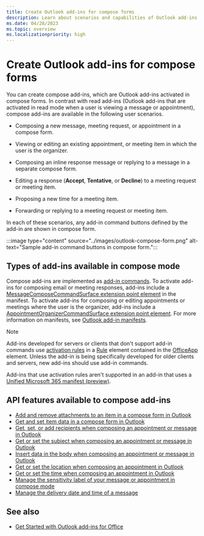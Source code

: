 ```yaml
---
title: Create Outlook add-ins for compose forms
description: Learn about scenarios and capabilities of Outlook add-ins for compose forms.
ms.date: 04/28/2023
ms.topic: overview
ms.localizationpriority: high
---
```


# Create Outlook add-ins for compose forms

You can create compose add-ins, which are Outlook add-ins activated in compose forms. In contrast with read add-ins (Outlook add-ins that are activated in read mode when a user is viewing a message or appointment), compose add-ins are available in the following user scenarios.

- Composing a new message, meeting request, or appointment in a compose form.

- Viewing or editing an existing appointment, or meeting item in which the user is the organizer.

- Composing an inline response message or replying to a message in a separate compose form.

- Editing a response (**Accept**, **Tentative**, or **Decline**) to a meeting request or meeting item.

- Proposing a new time for a meeting item.

- Forwarding or replying to a meeting request or meeting item.

In each of these scenarios, any add-in command buttons defined by the add-in are shown in compose form.

:::image type="content" source="../images/outlook-compose-form.png" alt-text="Sample add-in command buttons in compose form.":::

## Types of add-ins available in compose mode

Compose add-ins are implemented as [add-in commands](../design/add-in-commands.md). To activate add-ins for composing email or meeting responses, add-ins include a [MessageComposeCommandSurface extension point element](/javascript/api/manifest/extensionpoint#messagecomposecommandsurface) in the manifest. To activate add-ins for composing or editing appointments or meetings where the user is the organizer, add-ins include a [AppointmentOrganizerCommandSurface extension point element](/javascript/api/manifest/extensionpoint#appointmentorganizercommandsurface). For more information on manifests, see [Outlook add-in manifests](manifests.md).

> [!NOTE]
> Add-ins developed for servers or clients that don't support add-in commands use [activation rules](activation-rules.md) in a [Rule](/javascript/api/manifest/rule) element contained in the [OfficeApp](/javascript/api/manifest/officeapp) element. Unless the add-in is being specifically developed for older clients and servers, new add-ins should use add-in commands.
>
> Add-ins that use activation rules aren't supported in an add-in that uses a [Unified Microsoft 365 manifest (preview)](../develop/json-manifest-overview.md).

## API features available to compose add-ins

- [Add and remove attachments to an item in a compose form in Outlook](add-and-remove-attachments-to-an-item-in-a-compose-form.md)
- [Get and set item data in a compose form in Outlook](get-and-set-item-data-in-a-compose-form.md)
- [Get, set, or add recipients when composing an appointment or message in Outlook](get-set-or-add-recipients.md)
- [Get or set the subject when composing an appointment or message in Outlook](get-or-set-the-subject.md)
- [Insert data in the body when composing an appointment or message in Outlook](insert-data-in-the-body.md)
- [Get or set the location when composing an appointment in Outlook](get-or-set-the-location-of-an-appointment.md)
- [Get or set the time when composing an appointment in Outlook](get-or-set-the-time-of-an-appointment.md)
- [Manage the sensitivity label of your message or appointment in compose mode](sensitivity-label.md)
- [Manage the delivery date and time of a message](delay-delivery.md)

## See also

- [Get Started with Outlook add-ins for Office](../quickstarts/outlook-quickstart.md)
